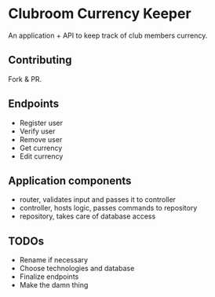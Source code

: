 # Clubroom Currency Keeper

An application + API to keep track of club members currency.

## Contributing
Fork & PR.

## Endpoints
- Register user
- Verify user
- Remove user
- Get currency
- Edit currency

## Application components
- router, validates input and passes it to controller
- controller, hosts logic, passes commands to repository 
- repository, takes care of database access

## TODOs
- Rename if necessary
- Choose technologies and database
- Finalize endpoints
- Make the damn thing
